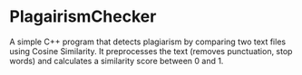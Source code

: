 # PlagairismChecker
A simple C++ program that detects plagiarism by comparing two text files using Cosine Similarity. It preprocesses the text (removes punctuation, stop words) and calculates a similarity score between 0 and 1.
